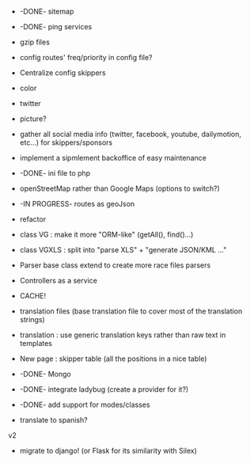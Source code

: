 * -DONE- sitemap
 * -DONE- ping services
 * gzip files
 * config routes' freq/priority in config file?
 * Centralize config skippers
  * color
  * twitter
  * picture?
 * gather all social media info (twitter, facebook, youtube, dailymotion, etc...) for skippers/sponsors
  * implement a sipmlement backoffice of easy maintenance
* -DONE- ini file to php
* openStreetMap rather than Google Maps (options to switch?)
 * -IN PROGRESS- routes as geoJson
* refactor
 * class VG : make it more "ORM-like" (getAll(), find()...)
 * class VGXLS : split into "parse XLS" + "generate JSON/KML ..."
  * Parser base class extend to create more race files parsers
 * Controllers as a service
 * CACHE!
 * translation files (base translation file to cover most of the translation strings)
 * translation : use generic translation keys rather than raw text in templates
* New page : skipper table (all the positions in a nice table)
* -DONE- Mongo
* -DONE- integrate ladybug (create a provider for it?)
* -DONE- add support for modes/classes

* translate to spanish?

v2
* migrate to django! (or Flask for its similarity with Silex)